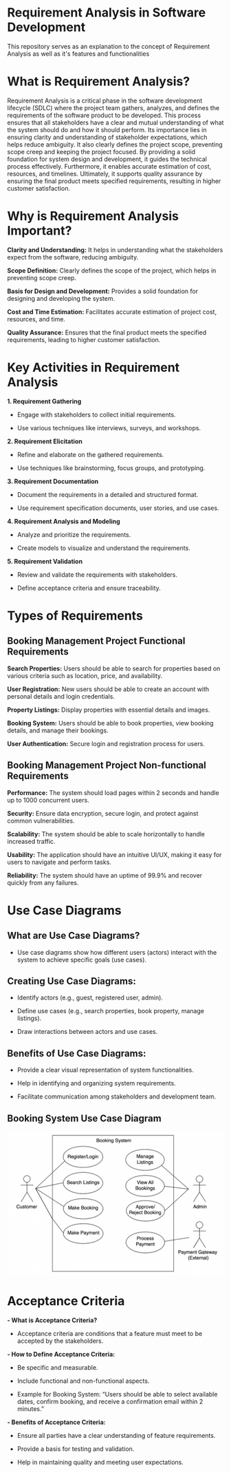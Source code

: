 # Requirement Analysis in Software Development

This repository serves as an explanation to the concept of Requirement Analysis as well as it's features and functionalities

# What is Requirement Analysis?

Requirement Analysis is a critical phase in the software development lifecycle (SDLC) where the project team gathers, analyzes, and defines the requirements of the software product to be developed. This process ensures that all stakeholders have a clear and mutual understanding of what the system should do and how it should perform. Its importance lies in ensuring clarity and understanding of stakeholder expectations, which helps reduce ambiguity. It also clearly defines the project scope, preventing scope creep and keeping the project focused. By providing a solid foundation for system design and development, it guides the technical process effectively. Furthermore, it enables accurate estimation of cost, resources, and timelines. Ultimately, it supports quality assurance by ensuring the final product meets specified requirements, resulting in higher customer satisfaction.

# Why is Requirement Analysis Important?

**Clarity and Understanding:** It helps in understanding what the stakeholders expect from the software, reducing ambiguity.

**Scope Definition:** Clearly defines the scope of the project, which helps in preventing scope creep.

**Basis for Design and Development:** Provides a solid foundation for designing and developing the system.

**Cost and Time Estimation:** Facilitates accurate estimation of project cost, resources, and time.

**Quality Assurance:** Ensures that the final product meets the specified requirements, leading to higher customer satisfaction.

# Key Activities in Requirement Analysis

**1. Requirement Gathering**

- Engage with stakeholders to collect initial requirements.

- Use various techniques like interviews, surveys, and workshops.

**2. Requirement Elicitation**

- Refine and elaborate on the gathered requirements.

- Use techniques like brainstorming, focus groups, and prototyping.

**3. Requirement Documentation**

- Document the requirements in a detailed and structured format.

- Use requirement specification documents, user stories, and use cases.

**4. Requirement Analysis and Modeling**

- Analyze and prioritize the requirements.

- Create models to visualize and understand the requirements.

**5. Requirement Validation**

- Review and validate the requirements with stakeholders.

- Define acceptance criteria and ensure traceability.

# Types of Requirements

## Booking Management Project Functional Requirements

**Search Properties:** Users should be able to search for properties based on various criteria such as location, price, and availability.

**User Registration:** New users should be able to create an account with personal details and login credentials.

**Property Listings:** Display properties with essential details and images.

**Booking System:** Users should be able to book properties, view booking details, and manage their bookings.

**User Authentication:** Secure login and registration process for users.

## Booking Management Project Non-functional Requirements

**Performance:** The system should load pages within 2 seconds and handle up to 1000 concurrent users.

**Security:** Ensure data encryption, secure login, and protect against common vulnerabilities.

**Scalability:** The system should be able to scale horizontally to handle increased traffic.

**Usability:** The application should have an intuitive UI/UX, making it easy for users to navigate and perform tasks.

**Reliability:** The system should have an uptime of 99.9% and recover quickly from any failures.

# Use Case Diagrams

## What are Use Case Diagrams?

- Use case diagrams show how different users (actors) interact with the system to achieve specific goals (use cases).

## Creating Use Case Diagrams:

- Identify actors (e.g., guest, registered user, admin).

- Define use cases (e.g., search properties, book property, manage listings).

- Draw interactions between actors and use cases.

## Benefits of Use Case Diagrams:

- Provide a clear visual representation of system functionalities.

- Help in identifying and organizing system requirements.

- Facilitate communication among stakeholders and development team.

## Booking System Use Case Diagram

![Booking Use Case](https://github.com/DarkHero792/requirement-analysis/raw/main/alx-booking-uc.png)

# Acceptance Criteria

**- What is Acceptance Criteria?**

- Acceptance criteria are conditions that a feature must meet to be accepted by the stakeholders.

**- How to Define Acceptance Criteria:**

- Be specific and measurable.

- Include functional and non-functional aspects.

- Example for Booking System: “Users should be able to select available dates, confirm booking, and receive a confirmation email within 2 minutes.”

**- Benefits of Acceptance Criteria:**

- Ensure all parties have a clear understanding of feature requirements.

- Provide a basis for testing and validation.

- Help in maintaining quality and meeting user expectations.
